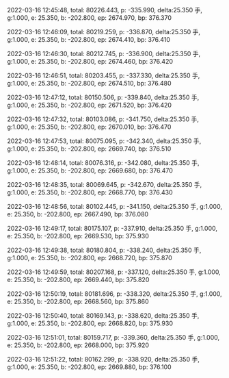 2022-03-16 12:45:48, total: 80226.443, p: -335.990, delta:25.350 手, g:1.000, e: 25.350, b: -202.800, ep: 2674.970, bp: 376.370

2022-03-16 12:46:09, total: 80219.259, p: -336.870, delta:25.350 手, g:1.000, e: 25.350, b: -202.800, ep: 2674.410, bp: 376.410

2022-03-16 12:46:30, total: 80212.745, p: -336.900, delta:25.350 手, g:1.000, e: 25.350, b: -202.800, ep: 2674.460, bp: 376.420

2022-03-16 12:46:51, total: 80203.455, p: -337.330, delta:25.350 手, g:1.000, e: 25.350, b: -202.800, ep: 2674.510, bp: 376.480

2022-03-16 12:47:12, total: 80150.506, p: -339.840, delta:25.350 手, g:1.000, e: 25.350, b: -202.800, ep: 2671.520, bp: 376.420

2022-03-16 12:47:32, total: 80103.086, p: -341.750, delta:25.350 手, g:1.000, e: 25.350, b: -202.800, ep: 2670.010, bp: 376.470

2022-03-16 12:47:53, total: 80075.095, p: -342.340, delta:25.350 手, g:1.000, e: 25.350, b: -202.800, ep: 2669.740, bp: 376.510

2022-03-16 12:48:14, total: 80076.316, p: -342.080, delta:25.350 手, g:1.000, e: 25.350, b: -202.800, ep: 2669.680, bp: 376.470

2022-03-16 12:48:35, total: 80069.645, p: -342.670, delta:25.350 手, g:1.000, e: 25.350, b: -202.800, ep: 2668.770, bp: 376.430

2022-03-16 12:48:56, total: 80102.445, p: -341.150, delta:25.350 手, g:1.000, e: 25.350, b: -202.800, ep: 2667.490, bp: 376.080

2022-03-16 12:49:17, total: 80175.107, p: -337.910, delta:25.350 手, g:1.000, e: 25.350, b: -202.800, ep: 2669.530, bp: 375.930

2022-03-16 12:49:38, total: 80180.804, p: -338.240, delta:25.350 手, g:1.000, e: 25.350, b: -202.800, ep: 2668.720, bp: 375.870

2022-03-16 12:49:59, total: 80207.168, p: -337.120, delta:25.350 手, g:1.000, e: 25.350, b: -202.800, ep: 2669.440, bp: 375.820

2022-03-16 12:50:19, total: 80181.696, p: -338.320, delta:25.350 手, g:1.000, e: 25.350, b: -202.800, ep: 2668.560, bp: 375.860

2022-03-16 12:50:40, total: 80169.143, p: -338.620, delta:25.350 手, g:1.000, e: 25.350, b: -202.800, ep: 2668.820, bp: 375.930

2022-03-16 12:51:01, total: 80159.717, p: -339.360, delta:25.350 手, g:1.000, e: 25.350, b: -202.800, ep: 2668.000, bp: 375.920

2022-03-16 12:51:22, total: 80162.299, p: -338.920, delta:25.350 手, g:1.000, e: 25.350, b: -202.800, ep: 2669.880, bp: 376.100